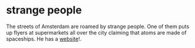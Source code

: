 <!--
  id: 237
  date: 2005-04-29T11:20:08
  modified: 2005-04-29T11:20:08
  slug: strangepeople
  type: post
  excerpt: <p>The streets of Amsterdam are roamed by strange people. One of them puts up flyers at supermarkets all over the city claiming that atoms are made of spaceships. He has a website!.</p>
  categories: link
  tags: 
  inCv: 
  inPortfolio: 
  dateFrom: 
  dateTo: 
-->

# strange people

<p>The streets of Amsterdam are roamed by strange people. One of them puts up flyers at supermarkets all over the city claiming that atoms are made of spaceships. He has a <a href="http://home.wanadoo.nl/r.f.dezwart/" target="_blank">website</a>!.</p>